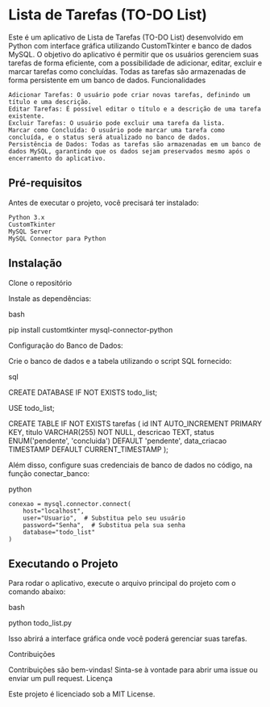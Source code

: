 # Lista de Tarefas (TO-DO List)

Este é um aplicativo de Lista de Tarefas (TO-DO List) desenvolvido em Python com interface gráfica utilizando CustomTkinter e banco de dados MySQL. O objetivo do aplicativo é permitir que os usuários gerenciem suas tarefas de forma eficiente, com a possibilidade de adicionar, editar, excluir e marcar tarefas como concluídas. Todas as tarefas são armazenadas de forma persistente em um banco de dados.
Funcionalidades

    Adicionar Tarefas: O usuário pode criar novas tarefas, definindo um título e uma descrição.
    Editar Tarefas: É possível editar o título e a descrição de uma tarefa existente.
    Excluir Tarefas: O usuário pode excluir uma tarefa da lista.
    Marcar como Concluída: O usuário pode marcar uma tarefa como concluída, e o status será atualizado no banco de dados.
    Persistência de Dados: Todas as tarefas são armazenadas em um banco de dados MySQL, garantindo que os dados sejam preservados mesmo após o encerramento do aplicativo.

## Pré-requisitos

Antes de executar o projeto, você precisará ter instalado:

    Python 3.x
    CustomTkinter
    MySQL Server
    MySQL Connector para Python

## Instalação

Clone o repositório

Instale as dependências:

bash

pip install customtkinter mysql-connector-python

Configuração do Banco de Dados:

Crie o banco de dados e a tabela utilizando o script SQL fornecido:

sql

CREATE DATABASE IF NOT EXISTS todo_list;

USE todo_list;

CREATE TABLE IF NOT EXISTS tarefas (
    id INT AUTO_INCREMENT PRIMARY KEY,
    titulo VARCHAR(255) NOT NULL,
    descricao TEXT,
    status ENUM('pendente', 'concluida') DEFAULT 'pendente',
    data_criacao TIMESTAMP DEFAULT CURRENT_TIMESTAMP
);

Além disso, configure suas credenciais de banco de dados no código, na função conectar_banco:

python

    conexao = mysql.connector.connect(
        host="localhost",
        user="Usuario",  # Substitua pelo seu usuário
        password="Senha",  # Substitua pela sua senha
        database="todo_list"
    )

## Executando o Projeto

Para rodar o aplicativo, execute o arquivo principal do projeto com o comando abaixo:

bash

python todo_list.py

Isso abrirá a interface gráfica onde você poderá gerenciar suas tarefas.


Contribuições

Contribuições são bem-vindas! Sinta-se à vontade para abrir uma issue ou enviar um pull request.
Licença

Este projeto é licenciado sob a MIT License.
